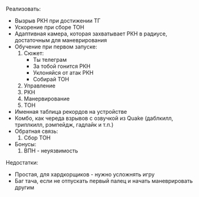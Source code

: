 Реализовать:
 - Вызрыв РКН при достижении ТГ
 - Ускорение при сборе ТОН
 - Адаптивная камера, которая захватывает РКН в радиусе, достаточным для маневрирования
 - Обучение при первом запуске:
   1. Сюжет:
      - Ты телеграм
      - За тобой гонится РКН
      - Уклоняйся от атак РКН
      - Собирай ТОН
   2. Управление
   3. РКН
   4. Манервирование
   5. ТОН
 - Именная таблица рекордов на устройстве
 - Комбо, как череда взрывов с озвучкой из Quake (даблкилл, триплкилл, рэмпейдж, гадлайк и т.п.)
 - Обратная связь:
   1. Сбор ТОН
 - Бонусы:
   1. ВПН - неуязвимость

Недостатки:
 - Простая, для хардкорщиков - нужно усложнять игру
 - Баг тача, если не отпускать первый палец и начать маневрировать другим